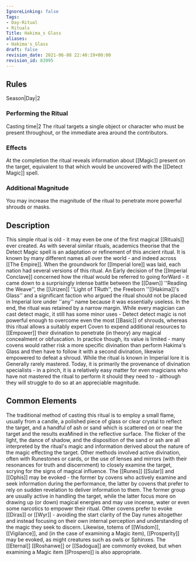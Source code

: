 ```yaml
---
IgnoreLinking: false
Tags:
- Day-Ritual
- Rituals
Title: Hakima_s Glass
aliases:
- Hakima's_Glass
draft: false
revision_date: 2021-06-08 22:40:19+00:00
revision_id: 83995
---
```


## Rules
Season|Day|2
### Performing the Ritual
Casting time|2 The ritual targets a single object or character who must be present throughout, or the immediate area around the contributors.
### Effects
At the completion the ritual reveals information about [[Magic]] present on the target, equivalent to that which would be uncovered with the [[Detect Magic]] spell. 
### Additional Magnitude
You may increase the magnitude of the ritual to penetrate more powerful shrouds or masks.
## Description
This simple ritual is old - it may even be one of the first magical [[Rituals]] ever created. As with several similar rituals, academics theorise that the Detect Magic spell is an adaptation or refinement of this ancient ritual. It is known by many different names all over the world - and indeed across [[The Empire]]. When the groundwork for [[Imperial lore]] was laid, each nation had several versions of this ritual. An Early decision of the [[Imperial Conclave]] concerned how the ritual would be referred to going forWard - it came down to a surprisingly intense battle between the [[Dawn]] ''Reading the Weave'', the [[Urizen]] ''Light of TRuth'', the Freeborn ''[[Hakima]]'s Glass'' and a significant faction who argued the ritual should not be placed in Imperial lore under ''any'' name because it was essentially useless.
In the end, the ritual was retained by a narrow margin. While every magician can cast detect magic, it still has some minor uses - Detect detect magic is not powerful enough to overcome even the most [[Basic]] of shrouds, whereas this ritual allows a suitably expert Coven to expend additional resources to [[Empower]] their divination to penetrate (in theory) any magical concealment or obfuscation. In practice though, its value is limited - many covens would rather risk a more specific divination than perform Hakima's Glass and then have to follow it with a second divination, likewise empowered to defeat a shroud.
While the ritual is known in Imperial lore it is Generally rarely mastered. Today, it is primarily the provenance of divination specialists - in a pinch, it is a relatively easy matter for even magicians who have not mastered the ritual to perform it should they need to - although they will struggle to do so at an appreciable magnitude.
## Common Elements
The traditional method of casting this ritual is to employ a small flame, usually from a candle, a polished piece of glass or clear crystal to reflect the target, and a handful of ash or sand which is scattered on or near the target and the results exaMined in the reflective surface. The flicker of the light, the dance of shadow, and the disposition of the sand or ash are all interpreted by the ritual's magic and information derived about the nature of the magic effecting the target.
Other methods involved active divination, often with Runestones or cards, or the use of lenses and mirrors (with their resonances for truth and discernment) to closely examine the target, scrying for the signs of magical influence.
The [[Runes]] [[Sular]] and [[Ophis]] may be evoked - the former by covens who actively examine and seek information during the performance, the latter by covens that prefer to rely on sudden revelation to deliver information to them. The former group are usually active in handling the target, while the latter focus more on drawing up (or down) magical energies and may use incense, water or even some narcotics to empower their ritual. Other covens prefer to evoke [[Diras]] or [[Wyr]] - avoiding the start clarity of the Day runes altogether and instead focusing on their own internal perception and understanding of the magic they seek to discern.
Likewise, totems of [[Wisdom]], [[Vigilance]], and (in the case of examining a Magic item), [[Prosperity]] may be evoked, as might creatures such as owls or Sphinxes. The [[Eternal]] [[Roshanwe]] or [[Sadogua]] are commonly evoked, but when examining a Magic item [[Prospero]] is also appropriate.